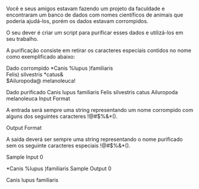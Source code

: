 Você e seus amigos estavam fazendo um projeto da faculdade e encontraram um banco de dados com nomes científicos de animais que poderia ajudá-los, porém os dados estavam corrompidos.

O seu dever é criar um script para purificar esses dados e utilizá-los em seu trabalho.

A purificação consiste em retirar os caracteres especiais contidos no nome como exemplificado abaixo:

Dado corrompido
*Canis %lupus )familiaris	
Felis) silvestris *catus&	 
$Ailuropoda@ melanoleuca!

Dado purificado
Canis lupus familiaris
Felis silvestris catus
Ailuropoda melanoleuca
Input Format

A entrada será sempre uma string representando um nome corrompido com alguns dos seguintes caracteres !@#$%&*().

Output Format

A saída deverá ser sempre uma string representando o nome purificado sem os seguinte caracteres especiais !@#$%&*().

Sample Input 0

*Canis %lupus )familiaris
Sample Output 0

Canis lupus familiaris